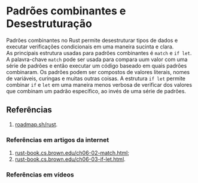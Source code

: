 # Padrões combinantes e Desestruturação

Padrões combinantes no Rust permite desestruturar tipos de dados e executar verificações condicionais em uma maneira sucinta e clara.  
As principais estrutura usadas para padrões combinantes é `match` e `if let`. A palavra-chave `match` pode ser usada para compara uum valor com uma série de padrões e então executar um código baseado em quais padrões combinaram. Os padrões podem ser compostos de valores literais, nomes de variáveis, curingas e muitas outras coisas. A estrutura `if let` permite combinar `if` e `let` em uma maneira menos verbosa de verificar dos valores que combinam um padrão específico, ao invés de uma série de padrões.

## Referências

1. [roadmap.sh/rust](https://roadmap.sh/rust).

### Referências em artigos da internet

1. [rust-book.cs.brown.edu/ch06-02-match.html](https://rust-book.cs.brown.edu/ch06-02-match.html);
2. [rust-book.cs.brown.edu/ch06-03-if-let.html](https://rust-book.cs.brown.edu/ch06-03-if-let.html).

### Referências em vídeos
